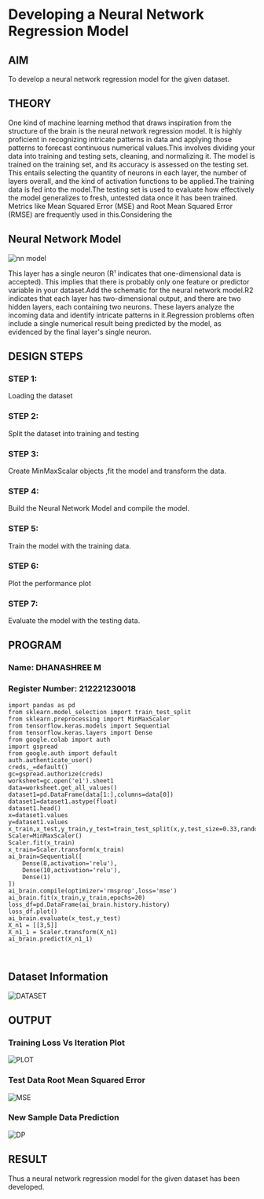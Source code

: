 # Developing a Neural Network Regression Model

## AIM

To develop a neural network regression model for the given dataset.

## THEORY

One kind of machine learning method that draws inspiration from the structure of the brain is the neural network regression model. It is highly proficient in recognizing intricate patterns in data and applying those patterns to forecast continuous numerical values.This involves dividing your data into training and testing sets, cleaning, and normalizing it. The model is trained on the training set, and its accuracy is assessed on the testing set. This entails selecting the quantity of neurons in each layer, the number of layers overall, and the kind of activation functions to be applied.The training data is fed into the model.The testing set is used to evaluate how effectively the model generalizes to fresh, untested data once it has been trained. Metrics like Mean Squared Error (MSE) and Root Mean Squared Error (RMSE) are frequently used in this.Considering the

## Neural Network Model

![nn model](https://github.com/user-attachments/assets/2a9f2f1a-e17c-4747-8368-4844a8fc151f)

This layer has a single neuron (R¹ indicates that one-dimensional data is accepted). This implies that there is probably only one feature or predictor variable in your dataset.Add the schematic for the neural network model.R2 indicates that each layer has two-dimensional output, and there are two hidden layers, each containing two neurons. These layers analyze the incoming data and identify intricate patterns in it.Regression problems often include a single numerical result being predicted by the model, as evidenced by the final layer's single neuron.

## DESIGN STEPS

### STEP 1:

Loading the dataset

### STEP 2:

Split the dataset into training and testing

### STEP 3:

Create MinMaxScalar objects ,fit the model and transform the data.

### STEP 4:

Build the Neural Network Model and compile the model.

### STEP 5:

Train the model with the training data.

### STEP 6:

Plot the performance plot

### STEP 7:

Evaluate the model with the testing data.

## PROGRAM
### Name: DHANASHREE M
### Register Number: 212221230018
```
import pandas as pd
from sklearn.model_selection import train_test_split
from sklearn.preprocessing import MinMaxScaler
from tensorflow.keras.models import Sequential
from tensorflow.keras.layers import Dense
from google.colab import auth
import gspread
from google.auth import default
auth.authenticate_user()
creds,_=default()
gc=gspread.authorize(creds)
worksheet=gc.open('e1').sheet1
data=worksheet.get_all_values()
dataset1=pd.DataFrame(data[1:],columns=data[0])
dataset1=dataset1.astype(float)
dataset1.head()
x=dataset1.values
y=dataset1.values
x_train,x_test,y_train,y_test=train_test_split(x,y,test_size=0.33,random_state=33)
Scaler=MinMaxScaler()
Scaler.fit(x_train)
x_train=Scaler.transform(x_train)
ai_brain=Sequential([
    Dense(8,activation='relu'),
    Dense(10,activation='relu'),
    Dense(1)
])
ai_brain.compile(optimizer='rmsprop',loss='mse')
ai_brain.fit(x_train,y_train,epochs=20)
loss_df=pd.DataFrame(ai_brain.history.history)
loss_df.plot()
ai_brain.evaluate(x_test,y_test)
X_n1 = [[3,5]]
X_n1_1 = Scaler.transform(X_n1)
ai_brain.predict(X_n1_1)



```
## Dataset Information

![DATASET](https://github.com/user-attachments/assets/6485b292-1393-4427-ba61-e1caa0e66770)


## OUTPUT

### Training Loss Vs Iteration Plot

![PLOT](https://github.com/user-attachments/assets/e0ab0c49-d587-4df3-9a60-0e7a73e9cd4d)


### Test Data Root Mean Squared Error

![MSE](https://github.com/user-attachments/assets/eafd4e22-7c98-4bf2-bacc-06607c6fbf2e)


### New Sample Data Prediction

![DP](https://github.com/user-attachments/assets/46d79912-dd10-4271-a1a5-16427f5cd33b)


## RESULT

Thus a neural network regression model for the given dataset has been developed.
